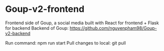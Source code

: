 # Goup-v2-frontend
Frontend side of Goup, a social media built with React for frontend + Flask for backend 
Backend of Goup: https://github.com/nguyenpham98/Goup-v2-backend

Run command: npm run start
Pull changes to local: git pull
